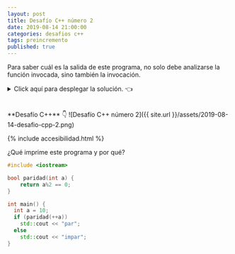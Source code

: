 ```yaml
---
layout: post
title: Desafío C++ número 2
date: 2019-08-14 21:00:00
categories: desafios c++
tags: preincremento
published: true
---
```


Para saber cuál es la salida de este programa, no solo debe analizarse la función invocada, sino también la invocación.

<details><summary>Click aquí para desplegar la solución. 👈</summary>
<br />La respuesta es "impar".
<br />
<br />✏️ Esto es así debido al preincremento de la variable, ya que el operador ++ colocado delante de la variable hace que primero se ejecute el incremento y luego se resuelva la expresión, que en este caso es una llamada a función. Entonces, a la función se le envía el valor 11, el cual es impar (por eso, al dividirlo por 2 y quedarse con el resto, da 1 y es distinto de 0, lo que hace que la función retorne false).
  
<div markdown="1">💻 [Código ejecutable](https://jdoodle.com/a/3pI8){:target="_blank"}
  
{% include codeEditor.html id="3pI8?stdin=0&arg=0&rw=1" %}

  </div>
<br />
<div markdown="1">![Solución al desafío]({{ site.url }}/assets/2019-08-14-desafio-cpp-2-solucion.png)
  </div></details>

<br />
<br />
**Desafío C++** 👇
![Desafío C++ número 2]({{ site.url }}/assets/2019-08-14-desafio-cpp-2.png)

{% include accesibilidad.html %}

¿Qué imprime este programa y por qué?

```cpp
#include <iostream>

bool paridad(int a) {
    return a%2 == 0;
}

int main() {
  int a = 10;
  if (paridad(++a))
    std::cout << "par";
  else
    std::cout << "impar";
}
```

</div></details>
